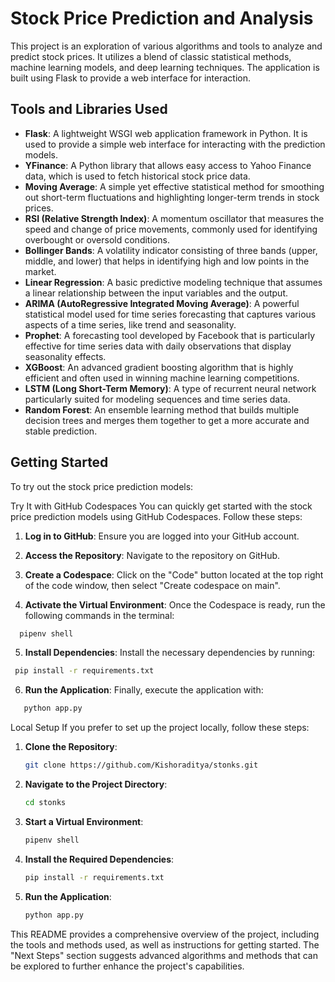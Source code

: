 
# Stock Price Prediction and Analysis

This project is an exploration of various algorithms and tools to analyze and predict stock prices. It utilizes a blend of classic statistical methods, machine learning models, and deep learning techniques. The application is built using Flask to provide a web interface for interaction.

## Tools and Libraries Used

- **Flask**: A lightweight WSGI web application framework in Python. It is used to provide a simple web interface for interacting with the prediction models.
- **YFinance**: A Python library that allows easy access to Yahoo Finance data, which is used to fetch historical stock price data.
- **Moving Average**: A simple yet effective statistical method for smoothing out short-term fluctuations and highlighting longer-term trends in stock prices.
- **RSI (Relative Strength Index)**: A momentum oscillator that measures the speed and change of price movements, commonly used for identifying overbought or oversold conditions.
- **Bollinger Bands**: A volatility indicator consisting of three bands (upper, middle, and lower) that helps in identifying high and low points in the market.
- **Linear Regression**: A basic predictive modeling technique that assumes a linear relationship between the input variables and the output.
- **ARIMA (AutoRegressive Integrated Moving Average)**: A powerful statistical model used for time series forecasting that captures various aspects of a time series, like trend and seasonality.
- **Prophet**: A forecasting tool developed by Facebook that is particularly effective for time series data with daily observations that display seasonality effects.
- **XGBoost**: An advanced gradient boosting algorithm that is highly efficient and often used in winning machine learning competitions.
- **LSTM (Long Short-Term Memory)**: A type of recurrent neural network particularly suited for modeling sequences and time series data.
- **Random Forest**: An ensemble learning method that builds multiple decision trees and merges them together to get a more accurate and stable prediction.

## Getting Started

To try out the stock price prediction models:

Try It with GitHub Codespaces
You can quickly get started with the stock price prediction models using GitHub Codespaces. Follow these steps:

1. **Log in to GitHub**: Ensure you are logged into your GitHub account.

2. **Access the Repository**: Navigate to the repository on GitHub.

3. **Create a Codespace**: Click on the "Code" button located at the top right of the code window, then select "Create codespace on main".

4. **Activate the Virtual Environment**: Once the Codespace is ready, run the following commands in the terminal:

 ```bash
   pipenv shell
   ```

5. **Install Dependencies**: Install the necessary dependencies by running:

  ```bash
   pip install -r requirements.txt
   ```

6. **Run the Application**: Finally, execute the application with:

```bash
   python app.py
   ```

Local Setup
If you prefer to set up the project locally, follow these steps:

1. **Clone the Repository**:

   ```bash
   git clone https://github.com/Kishoraditya/stonks.git
   ```

2. **Navigate to the Project Directory**:

   ```bash
   cd stonks
   ```

3. **Start a Virtual Environment**:

   ```bash
   pipenv shell
   ```

4. **Install the Required Dependencies**:

   ```bash
   pip install -r requirements.txt
   ```

5. **Run the Application**:

   ```bash
   python app.py
   ```


This README provides a comprehensive overview of the project, including the tools and methods used, as well as instructions for getting started. The "Next Steps" section suggests advanced algorithms and methods that can be explored to further enhance the project's capabilities.
